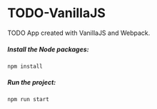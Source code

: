 # TODO-VanillaJS
TODO App created with VanillaJS and Webpack.

##### Install the Node packages:
```
npm install
```

##### Run the project:
```
npm run start
```
